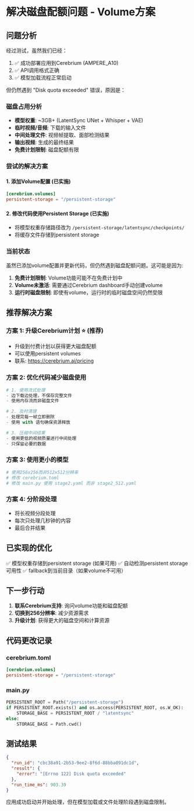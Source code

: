 # 解决磁盘配额问题 - Volume方案

## 问题分析

经过测试，虽然我们已经：
1. ✅ 成功部署应用到Cerebrium (AMPERE_A10)
2. ✅ API调用格式正确
3. ✅ 模型加载流程正常启动

但仍然遇到 "Disk quota exceeded" 错误，原因是：

### 磁盘占用分析
- **模型权重**: ~3GB+ (LatentSync UNet + Whisper + VAE)
- **临时视频/音频**: 下载的输入文件
- **中间处理文件**: 视频帧提取、面部检测结果
- **输出视频**: 生成的最终结果
- **免费计划限制**: 磁盘配额有限

### 尝试的解决方案

#### 1. 添加Volume配置 (已实施)
```toml
[cerebrium.volumes]
persistent-storage = "/persistent-storage"
```

#### 2. 修改代码使用Persistent Storage (已实施)
- 将模型权重存储路径改为 `/persistent-storage/latentsync/checkpoints/`
- 将缓存文件存储到persistent storage

### 当前状态

虽然已添加volume配置并更新代码，但仍然遇到磁盘配额问题。这可能是因为:

1. **免费计划限制**: Volume功能可能不在免费计划中
2. **Volume未激活**: 需要通过Cerebrium dashboard手动创建volume
3. **运行时磁盘限制**: 即使有volume，运行时的临时磁盘空间仍然受限

## 推荐解决方案

### 方案 1: 升级Cerebrium计划 ⭐ (推荐)
- 升级到付费计划以获得更大磁盘配额
- 可以使用persistent volumes
- 联系: https://cerebrium.ai/pricing

### 方案 2: 优化代码减少磁盘使用
```python
# 1. 使用流式处理
- 边下载边处理，不保存完整文件
- 使用内存流而非磁盘文件

# 2. 及时清理
- 处理完每一帧立即删除
- 使用 with 语句确保资源释放

# 3. 压缩中间结果
- 使用更低的视频质量进行中间处理
- 只保留必要的数据
```

### 方案 3: 使用更小的模型
```toml
# 使用256x256而非512x512分辨率
# 修改 cerebrium.toml
# 修改 main.py 使用 stage2.yaml 而非 stage2_512.yaml
```

### 方案 4: 分阶段处理
- 将长视频分段处理
- 每次只处理几秒钟的内容
- 最后合并结果

## 已实现的优化

✅ 模型权重存储到persistent storage (如果可用)
✅ 自动检测persistent storage可用性
✅ fallback到当前目录（如果volume不可用）

## 下一步行动

1. **联系Cerebrium支持**: 询问volume功能和磁盘配额
2. **切换到256分辨率**: 减少资源需求
3. **升级计划**: 获得更大的磁盘空间和计算资源

## 代码更改记录

### cerebrium.toml
```toml
[cerebrium.volumes]
persistent-storage = "/persistent-storage"
```

### main.py
```python
PERSISTENT_ROOT = Path("/persistent-storage")
if PERSISTENT_ROOT.exists() and os.access(PERSISTENT_ROOT, os.W_OK):
    STORAGE_BASE = PERSISTENT_ROOT / "latentsync"
else:
    STORAGE_BASE = Path.cwd()
```

## 测试结果

```json
{
  "run_id": "cbc38a91-2b53-9ee2-8f6d-88bba091dc1d",
  "result": {
    "error": "[Errno 122] Disk quota exceeded"
  },
  "run_time_ms": 903.39
}
```

应用成功启动并开始处理，但在模型加载或文件处理阶段遇到磁盘限制。
